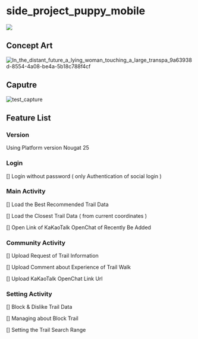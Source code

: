 # side_project_puppy_mobile

<img src="https://img.shields.io/badge/Kotlin-7F52FF?style=for-the-badge&logo=Kotlin&logoColor=white">

## Concept Art

![In_the_distant_future_a_lying_woman_touching_a_large_transpa_9a63938d-8554-4a08-be4a-5b18c788f4cf](https://user-images.githubusercontent.com/108061510/227149072-93a51a1d-08df-49b9-88c2-65a7159fddc4.png)

## Caputre

![test_capture](https://user-images.githubusercontent.com/108061510/227445147-f77c7be4-b129-4717-97a8-7f0d245b0792.gif)


## Feature List

### Version

Using Platform version Nougat 25

### Login

[] Login without password ( only Authentication of social login )

### Main Activity

[] Load the Best Recommended Trail Data

[] Load the Closest Trail Data ( from current coordinates )

[] Open Link of KaKaoTalk OpenChat of Recently Be Added

### Community Activity

[] Upload Request of Trail Information

[] Upload Comment about Experience of Trail Walk

[] Upload KaKaoTalk OpenChat Link Url

### Setting Activity

[] Block & Dislike Trail Data

[] Managing about Block Trail

[] Setting the Trail Search Range
